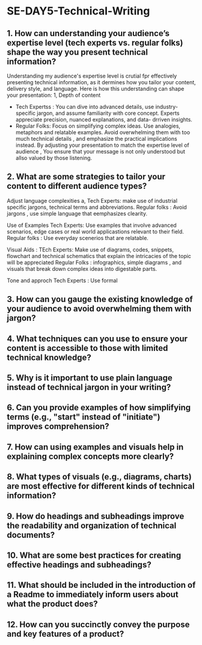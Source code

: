 # SE-DAY5-Technical-Writing

## 1. How can understanding your audience’s expertise level (tech experts vs. regular folks) shape the way you present technical information?
Understanding my audience's expertise level is crutial fpr effectively presenting technical information, as it dermines how you tailor your content, delivery style, and language. Here is how this understanding can shape your presentation:
1, Depth of content
- Tech Expertss : You can dive into advanced details, use industry-specific jargon, and assume familiarity with core concept. Experts appreciate precision, nuanced explanations, and data- drriven insights.
- Regular Folks: Focus on simplifying complex ideas. Use analogies, metaphors and relatable examples. Avoid overwhelming them with too much technical details , and emphasize the practical implications instead.
  By adjusting your presentation to match the expertise level of audience , You ensure that your message is not only understood but allso valued by those listening.


## 2. What are some strategies to tailor your content to different audience types?
Adjust language complexities
a, Tech Experts: make use of industrial specific jargons, technical terms and abbreviations.
Regular folks : Avoid jargons , use simple language that eemphasizes clearity.

Use of Examples
Tech Experts: Use examples that involve advanced scenarios, edge cases or real world applicastions relevant to their field.
Regular folks : Use everyday scenerios that are relatable.

Visual Aids : 
TEch Experts: Make use of diagrams, codes, snippets, flowchart and technical schematics that explain the intricacies of the topic will be appreciated
Regular Folks : infographics, simple diagrams , and visuals that break down complex ideas into digestable parts.

Tone and approch
 Tech Experts : Use formal

## 3. How can you gauge the existing knowledge of your audience to avoid overwhelming them with jargon?
## 4. What techniques can you use to ensure your content is accessible to those with limited technical knowledge?
## 5. Why is it important to use plain language instead of technical jargon in your writing?
## 6. Can you provide examples of how simplifying terms (e.g., "start" instead of "initiate") improves comprehension?
## 7. How can using examples and visuals help in explaining complex concepts more clearly?
## 8. What types of visuals (e.g., diagrams, charts) are most effective for different kinds of technical information?
## 9. How do headings and subheadings improve the readability and organization of technical documents?
## 10. What are some best practices for creating effective headings and subheadings?
## 11. What should be included in the introduction of a Readme to immediately inform users about what the product does?
## 12. How can you succinctly convey the purpose and key features of a product?
